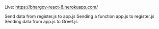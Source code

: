 Live: https://bhargov-react-8.herokuapp.com/

Send data from register.js to app.js
Sending a function app.js to register.js
Sending data from app.js to Greet.js
